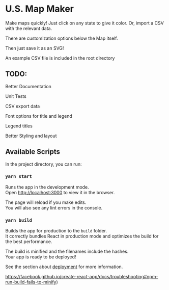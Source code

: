 # U.S. Map Maker

Make maps quickly! Just click on any state to give it color. Or, import a CSV with the relevant data.

There are customization options below the Map itself.

Then just save it as an SVG!



An example CSV file is included in the root directory



## TODO:

Better Documentation

Unit Tests

CSV export data

Font options for title and legend

Legend titles

Better Styling and layout





## Available Scripts

In the project directory, you can run:

### `yarn start`

Runs the app in the development mode.\
Open [http://localhost:3000](http://localhost:3000) to view it in the browser.

The page will reload if you make edits.\
You will also see any lint errors in the console.

### `yarn build`

Builds the app for production to the `build` folder.\
It correctly bundles React in production mode and optimizes the build for the best performance.

The build is minified and the filenames include the hashes.\
Your app is ready to be deployed!

See the section about [deployment](https://facebook.github.io/create-react-app/docs/deployment) for more information.

https://facebook.github.io/create-react-app/docs/troubleshooting#npm-run-build-fails-to-minify)
